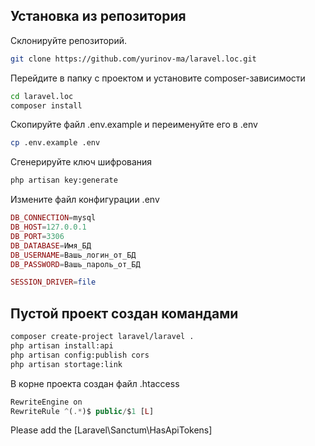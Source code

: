 ## Установка из репозитория
Склонируйте репозиторий.
```sh
git clone https://github.com/yurinov-ma/laravel.loc.git
```

Перейдите в папку с проектом и установите composer-зависимости

```sh
cd laravel.loc
composer install
```
Скопируйте файл .env.example и переименуйте его в .env

```sh
cp .env.example .env
```
Сгенерируйте ключ шифрования
```sh
php artisan key:generate
```
Измените файл конфигурации .env
```php
DB_CONNECTION=mysql
DB_HOST=127.0.0.1
DB_PORT=3306
DB_DATABASE=Имя_БД
DB_USERNAME=Вашь_логин_от_БД
DB_PASSWORD=Вашь_пароль_от_БД

SESSION_DRIVER=file
```
## Пустой проект создан командами
```sh
composer create-project laravel/laravel .
php artisan install:api
php artisan config:publish cors
php artisan stortage:link
```
В корне проекта создан файл .htaccess
```php
RewriteEngine on
RewriteRule ^(.*)$ public/$1 [L]

```
Please add the [Laravel\Sanctum\HasApiTokens]
